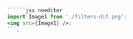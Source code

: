 ```jsx { "file": "./DiffClosedCardsPage.jsx" }

``````jsx noeditor
import Image1 from './filters-dif.png';
<img src={Image1} />;
```;
